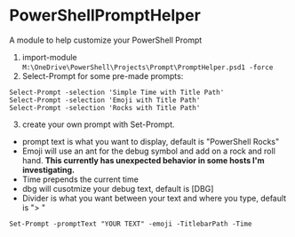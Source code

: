 # PowerShellPromptHelper
A module to help customize your PowerShell Prompt

1. import-module `M:\OneDrive\PowerShell\Projects\Prompt\PromptHelper.psd1 -force`
2. Select-Prompt for some pre-made prompts:
```
Select-Prompt -selection 'Simple Time with Title Path'
Select-Prompt -selection 'Emoji with Title Path'
Select-Prompt -selection 'Rocks with Title Path'
```
3. create your own prompt with Set-Prompt. 
  - prompt text is what you want to display, default is "PowerShell Rocks"
  - Emoji will use an ant for the debug symbol and add on a rock and roll hand. **This currently has unexpected behavior in some hosts I'm investigating.** 
  - Time prepends the current time
  - dbg will cusotmize your debug text, default is [DBG] 
  - Divider is what you want between your text and where you type, default is "> "
  
```
Set-Prompt -promptText "YOUR TEXT" -emoji -TitlebarPath -Time
```
